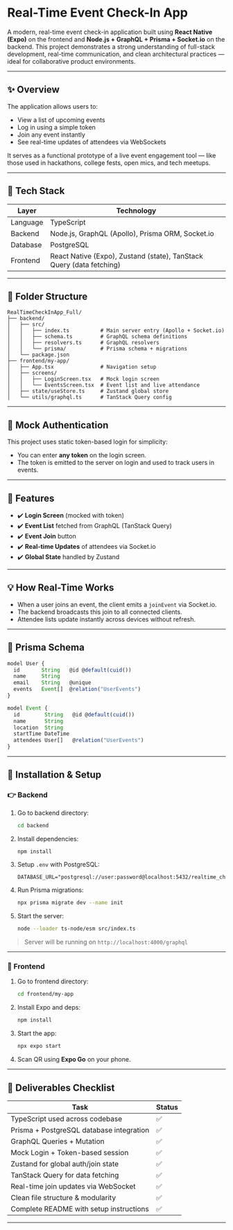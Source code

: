 # Real-Time Event Check-In App

A modern, real-time event check-in application built using **React Native (Expo)** on the frontend and **Node.js + GraphQL + Prisma + Socket.io** on the backend. This project demonstrates a strong understanding of full-stack development, real-time communication, and clean architectural practices — ideal for collaborative product environments.

---

## ✨ Overview

The application allows users to:

* View a list of upcoming events
* Log in using a simple token
* Join any event instantly
* See real-time updates of attendees via WebSockets

It serves as a functional prototype of a live event engagement tool — like those used in hackathons, college fests, open mics, and tech meetups.

---

## 🔧 Tech Stack

| Layer    | Technology                                                           |
| -------- | -------------------------------------------------------------------- |
| Language | TypeScript                                                           |
| Backend  | Node.js, GraphQL (Apollo), Prisma ORM, Socket.io                     |
| Database | PostgreSQL                                                           |
| Frontend | React Native (Expo), Zustand (state), TanStack Query (data fetching) |

---

## 📁 Folder Structure

```
RealTimeCheckInApp_Full/
├── backend/
│   ├── src/
│   │   ├── index.ts          # Main server entry (Apollo + Socket.io)
│   │   ├── schema.ts         # GraphQL schema definitions
│   │   ├── resolvers.ts      # GraphQL resolvers
│   │   └── prisma/           # Prisma schema + migrations
│   └── package.json
├── frontend/my-app/
│   ├── App.tsx               # Navigation setup
│   ├── screens/
│   │   ├── LoginScreen.tsx   # Mock login screen
│   │   └── EventsScreen.tsx  # Event list and live attendance
│   ├── state/useStore.ts     # Zustand global store
│   └── utils/graphql.ts      # TanStack Query config
```

---

## 🤝 Mock Authentication

This project uses static token-based login for simplicity:

* You can enter **any token** on the login screen.
* The token is emitted to the server on login and used to track users in events.

---

## 🚀 Features

* ✔️ **Login Screen** (mocked with token)
* ✔️ **Event List** fetched from GraphQL (TanStack Query)
* ✔️ **Event Join** button
* ✔️ **Real-time Updates** of attendees via Socket.io
* ✔️ **Global State** handled by Zustand

---

## 💡 How Real-Time Works

* When a user joins an event, the client emits a `joinEvent` via Socket.io.
* The backend broadcasts this join to all connected clients.
* Attendee lists update instantly across devices without refresh.

---

## 📄 Prisma Schema

```ts
model User {
  id       String   @id @default(cuid())
  name     String
  email    String   @unique
  events   Event[]  @relation("UserEvents")
}

model Event {
  id        String   @id @default(cuid())
  name      String
  location  String
  startTime DateTime
  attendees User[]   @relation("UserEvents")
}
```

---

## 📝 Installation & Setup

### 👉 Backend

1. Go to backend directory:

   ```bash
   cd backend
   ```
2. Install dependencies:

   ```bash
   npm install
   ```
3. Setup `.env` with PostgreSQL:

   ```env
   DATABASE_URL="postgresql://user:password@localhost:5432/realtime_checkin"
   ```
4. Run Prisma migrations:

   ```bash
   npx prisma migrate dev --name init
   ```
5. Start the server:

   ```bash
   node --loader ts-node/esm src/index.ts
   ```

> Server will be running on `http://localhost:4000/graphql`

---

### 📱 Frontend

1. Go to frontend directory:

   ```bash
   cd frontend/my-app
   ```
2. Install Expo and deps:

   ```bash
   npm install
   ```
3. Start the app:

   ```bash
   npx expo start
   ```
4. Scan QR using **Expo Go** on your phone.

---

## 💼 Deliverables Checklist

| Task                                     | Status |
| ---------------------------------------- | ------ |
| TypeScript used across codebase          | ✅      |
| Prisma + PostgreSQL database integration | ✅      |
| GraphQL Queries + Mutation               | ✅      |
| Mock Login + Token-based session         | ✅      |
| Zustand for global auth/join state       | ✅      |
| TanStack Query for data fetching         | ✅      |
| Real-time join updates via WebSocket     | ✅      |
| Clean file structure & modularity        | ✅      |
| Complete README with setup instructions  | ✅      |

---

